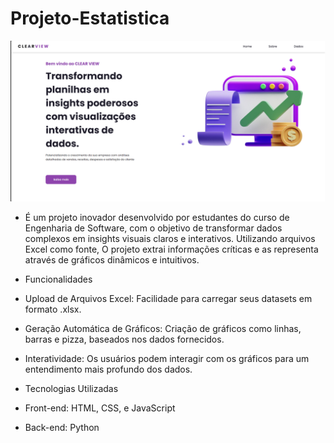 # Projeto-Estatistica

<img src="https://github.com/darkzinn11/Projeto-Estatistica/blob/main/home/Captura%20de%20tela%202024-05-17%20062517.png" />

- É um projeto inovador desenvolvido por estudantes do curso de Engenharia de Software, com o objetivo de transformar dados complexos em insights visuais claros e interativos. Utilizando arquivos Excel como fonte, O projeto extrai informações críticas e as 
  representa através de gráficos dinâmicos e intuitivos.

- Funcionalidades
- Upload de Arquivos Excel: Facilidade para carregar seus datasets em formato .xlsx.
- Geração Automática de Gráficos: Criação de gráficos como linhas, barras e pizza, baseados nos dados fornecidos.
- Interatividade: Os usuários podem interagir com os gráficos para um entendimento mais profundo dos dados.

- Tecnologias Utilizadas
- Front-end: HTML, CSS, e JavaScript
- Back-end: Python
